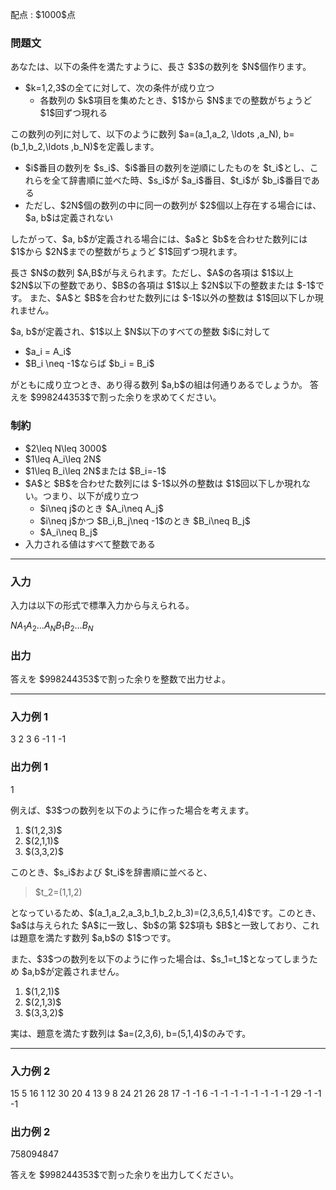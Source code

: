 
<div>

<span>

<span>

<p>
配点 : $1000$点
</p>

<div>

<section>

### **問題文**

<p>
あなたは、以下の条件を満たすように、長さ $3$の数列を $N$個作ります。
</p>

<ul>

<li>
$k=1,2,3$の全てに対して、次の条件が成り立つ
<ul>

<li>
各数列の $k$項目を集めたとき、$1$から  $N$までの整数がちょうど $1$回ずつ現れる
</li>

</ul>

</li>

</ul>

<p>
この数列の列に対して、以下のように数列 $a=(a_1,a_2, \ldots ,a_N), b=(b_1,b_2,\ldots ,b_N)$を定義します。
</p>

<ul>

<li>
$i$番目の数列を $s_i$、$i$番目の数列を逆順にしたものを $t_i$とし、これらを全て辞書順に並べた時、$s_i$が $a_i$番目、$t_i$が $b_i$番目である
</li>

<li>
ただし、$2N$個の数列の中に同一の数列が $2$個以上存在する場合には、$a, b$は定義されない
</li>

</ul>

<p>
したがって、$a, b$が定義される場合には、$a$と $b$を合わせた数列には $1$から $2N$までの整数がちょうど $1$回ずつ現れます。
</p>

<p>
長さ $N$の数列 $A,B$が与えられます。ただし、$A$の各項は $1$以上 $2N$以下の整数であり、$B$の各項は $1$以上 $2N$以下の整数または $-1$です。
また、$A$と $B$を合わせた数列には $-1$以外の整数は $1$回以下しか現れません。
</p>

<p>
$a, b$が定義され、$1$以上 $N$以下のすべての整数 $i$に対して
</p>

<ul>

<li>
$a_i = A_i$
</li>

<li>
$B_i \neq -1$ならば $b_i = B_i$
</li>

</ul>

<p>
がともに成り立つとき、あり得る数列 $a,b$の組は何通りあるでしょうか。
答えを $998244353$で割った余りを求めてください。
</p>

</section>

</div>

<div>

<section>

### **制約**

<ul>

<li>
$2\leq N\leq 3000$
</li>

<li>
$1\leq A_i\leq 2N$
</li>

<li>
$1\leq B_i\leq 2N$または $B_i=-1$
</li>

<li>
$A$と $B$を合わせた数列には $-1$以外の整数は $1$回以下しか現れない。つまり、以下が成り立つ
<ul>

<li>
$i\neq j$のとき $A_i\neq A_j$
</li>

<li>
$i\neq j$かつ $B_i,B_j\neq -1$のとき $B_i\neq B_j$
</li>

<li>
$A_i\neq B_j$
</li>

</ul>

</li>

<li>
入力される値はすべて整数である
</li>

</ul>

</section>

</div>

---

<div>

<div>

<section>

### **入力**

<p>
入力は以下の形式で標準入力から与えられる。
</p>

<div>

$N$$A_1$$A_2$$\ldots$$A_N$$B_1$$B_2$$\ldots$$B_N$
</div>

</section>

</div>

<div>

<section>

### **出力**

<p>
答えを $998244353$で割った余りを整数で出力せよ。
</p>

</section>

</div>

</div>

---

<div>

<section>

### **入力例 1**

<div>

3
2 3 6
-1 1 -1

</div>

</section>

</div>

<div>

<section>

### **出力例 1**

<div>

1

</div>

<p>
例えば、$3$つの数列を以下のように作った場合を考えます。
</p>

<ol>

<li>
$(1,2,3)$
</li>

<li>
$(2,1,1)$
</li>

<li>
$(3,3,2)$
</li>

</ol>

<p>
このとき、$s_i$および $t_i$を辞書順に並べると、
</p>

<blockquote>

<p>
$t_2=(1,1,2)<s_1=(1,2,3)<s_2=(2,1,1)<t_3=(2,3,3)<t_1=(3,2,1)<s_3=(3,3,2)$
</p>

</blockquote>

<p>
となっているため、$(a_1,a_2,a_3,b_1,b_2,b_3)=(2,3,6,5,1,4)$です。このとき、$a$は与えられた $A$に一致し、$b$の第 $2$項も $B$と一致しており、これは題意を満たす数列 $a,b$の $1$つです。
</p>

<p>
また、$3$つの数列を以下のように作った場合は、$s_1=t_1$となってしまうため $a,b$が定義されません。 
</p>

<ol>

<li>
$(1,2,1)$
</li>

<li>
$(2,1,3)$
</li>

<li>
$(3,3,2)$
</li>

</ol>

<p>
実は、題意を満たす数列は $a=(2,3,6), b=(5,1,4)$のみです。
</p>

</section>

</div>

---

<div>

<section>

### **入力例 2**

<div>

15
5 16 1 12 30 20 4 13 9 8 24 21 26 28 17
-1 -1 6 -1 -1 -1 -1 -1 -1 -1 -1 29 -1 -1 -1

</div>

</section>

</div>

<div>

<section>

### **出力例 2**

<div>

758094847

</div>

<p>
答えを $998244353$で割った余りを出力してください。
</p>

</section>

</div>

</span>

</span>

</div>
